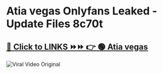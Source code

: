 
 # Atia vegas Onlyfans Leaked - Update Files 8c70t

## <h2><a href="https://clipsfans.com/Atia_vegas&ref=git">🔗 Click to LINKS ⏩⏩ 👉 🟢 Atia vegas </a></h2>

<a href="https://clipsfans.com/Atia_vegas&ref=git" rel="nofollow" data-target="animated-image.originalLink"><img src="https://i.ibb.co.com/xMMVF88/686577567.gif" alt="Viral Video Original" style="max-width: 100%; display: inline-block;" data-target="animated-image.originalImage"></a>

